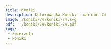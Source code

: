 ```yaml
---
title: Koniki
description: Kolorowanka Koniki – wariant 74
image: /koniki/74/koniki-74.svg
pdf:   /koniki/74/koniki-74.pdf
tags:
 - zwierzeta
 - koniki
---
```

